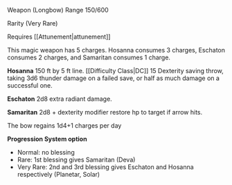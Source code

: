 Weapon (Longbow)
Range 150/600

Rarity (Very Rare)

Requires [[Attunement|attunement]]

This magic weapon has 5 charges. Hosanna consumes 3 charges, Eschaton consumes 2 charges, and Samaritan consumes 1 charge.

**Hosanna**
150 ft by 5 ft line. [[Difficulty Class|DC]] 15 Dexterity saving throw, taking 3d6 thunder damage on a failed save, or half as much damage on a successful one.

**Eschaton**
2d8 extra radiant damage.

**Samaritan**
2d8 + dexterity modifier restore hp to target if arrow hits.

The bow regains 1d4+1 charges per day

**Progression System option**
- Normal: no blessing
- Rare: 1st blessing gives Samaritan (Deva)
- Very Rare: 2nd and 3rd blessing gives Eschaton and Hosanna respectively (Planetar, Solar)